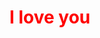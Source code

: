 <!DOCTYPE html>
<html>
<head>
<title>ilu</title>
</head>
<body>

<h1 style="color: red">I love you</h1>

</body>
</html>
